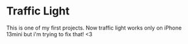 # Traffic Light

This is one of my first projects. Now traffic light works only on iPhone 13mini but i'm trying to fix that! <3
